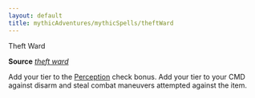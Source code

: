 ```yaml
---
layout: default
title: mythicAdventures/mythicSpells/theftWard
---
```

Theft Ward

**Source** [_theft ward_](advancedRaceGuide/featuredRaces/tengus#_theft-ward)

Add your tier to the [Perception](skills/perception#_perception) check bonus. Add your tier to your CMD against disarm and steal combat maneuvers attempted against the item.

